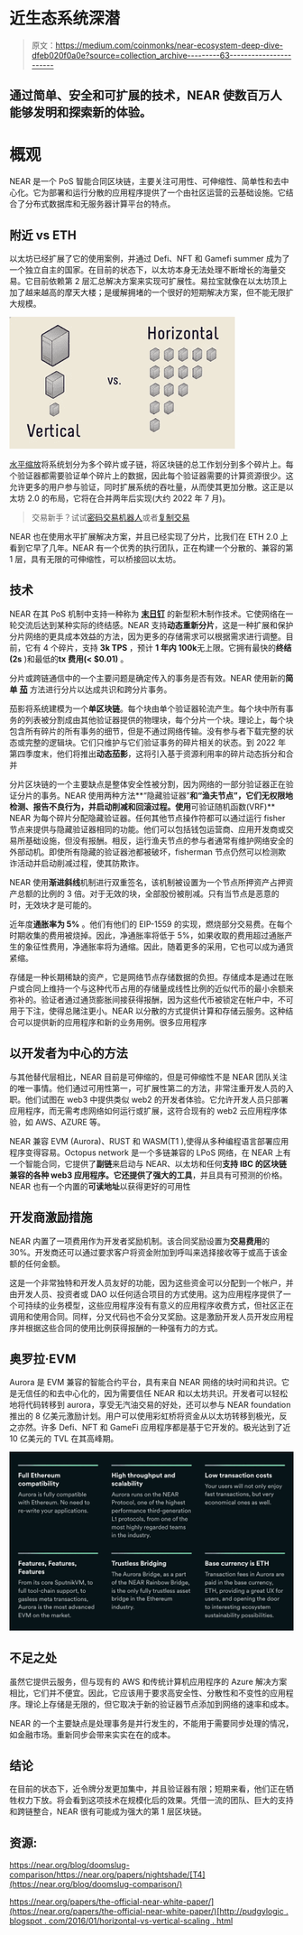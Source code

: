 # 近生态系统深潜

> 原文：<https://medium.com/coinmonks/near-ecosystem-deep-dive-dfeb020f0a0e?source=collection_archive---------63----------------------->

## 通过简单、安全和可扩展的技术，NEAR 使数百万人能够发明和探索新的体验。

# 概观

NEAR 是一个 PoS 智能合同区块链，主要关注可用性、可伸缩性、简单性和去中心化。它为部署和运行分散的应用程序提供了一个由社区运营的云基础设施。它结合了分布式数据库和无服务器计算平台的特点。

## 附近 vs ETH

以太坊已经扩展了它的使用案例，并通过 Defi、NFT 和 Gamefi summer 成为了一个独立自主的国家。在目前的状态下，以太坊本身无法处理不断增长的海量交易。它目前依赖第 2 层汇总解决方案来实现可扩展性。易拉宝就像在以太坊顶上加了越来越高的摩天大楼；是缓解拥堵的一个很好的短期解决方案，但不能无限扩大规模。

![](img/a0c933e2498d3fded04ffc7b7a48bfdb.png)

[水平缩放](http://pudgylogic.blogspot.com/2016/01/horizontal-vs-vertical-scaling.html)将系统划分为多个碎片或子链，将区块链的总工作划分到多个碎片上。每个验证器都需要验证单个碎片上的数据，因此每个验证器需要的计算资源很少。这允许更多的用户参与验证，同时扩展系统的吞吐量，从而使其更加分散。这正是以太坊 2.0 的布局，它将在合并两年后实现(大约 2022 年 7 月)。

> 交易新手？试试[密码交易机器人](/coinmonks/crypto-trading-bot-c2ffce8acb2a)或者[复制交易](/coinmonks/top-10-crypto-copy-trading-platforms-for-beginners-d0c37c7d698c)

NEAR 也在使用水平扩展解决方案，并且已经实现了分片，比我们在 ETH 2.0 上看到它早了几年。NEAR 有一个优秀的执行团队，正在构建一个分散的、兼容的第 1 层，具有无限的可伸缩性，可以桥接回以太坊。

## 技术

NEAR 在其 PoS 机制中支持一种称为 [**末日钉**](https://near.org/blog/doomslug-comparison/) 的新型积木制作技术。它使网络在一轮交流后达到某种实际的终结感。NEAR 支持**动态重新分片**，这是一种扩展和保护分片网络的更具成本效益的方法，因为更多的存储需求可以根据需求进行调整。目前，它有 4 个碎片，支持 **3k TPS** ，预计 **1 年内 100k**无上限。它拥有最快的**终结(2s** )和最低的**tx 费用(< $0.01)** 。

分片或跨链通信中的一个主要问题是确定传入的事务是否有效。NEAR 使用新的**简单** [**茄**](https://near.org/papers/nightshade/) 方法进行分片以达成共识和跨分片事务。

茄影将系统建模为一个**单区块链**。每个块由单个验证器轮流产生。每个块中所有事务的列表被分割成由其他验证器提供的物理块，每个分片一个块。理论上，每个块包含所有碎片的所有事务的细节，但是不通过网络传输。没有参与者下载完整的状态或完整的逻辑块。它们只维护与它们验证事务的碎片相关的状态。到 2022 年第四季度末，他们将推出**动态茄影**，这将引入基于资源利用率的碎片动态拆分和合并

分片区块链的一个主要缺点是整体安全性被分割，因为网络的一部分验证器正在验证分片的事务。NEAR 使用两种方法**“隐藏验证器”**和“**渔夫节点**”，它们无权限地检测、报告不良行为，并启动削减和回滚过程。使用**可验证随机函数(VRF)** NEAR 为每个碎片分配隐藏验证器。任何其他节点操作符都可以通过运行 fisher 节点来提供与隐藏验证器相同的功能。他们可以包括钱包运营商、应用开发商或交易所基础设施，但没有报酬。相反，运行渔夫节点的参与者通常有维护网络安全的外部动机。即使所有隐藏的验证器池都被破坏，fisherman 节点仍然可以检测欺诈活动并启动削减过程，使其防欺诈。

NEAR 使用**渐进斜线**机制进行双重签名，该机制被设置为一个节点所押资产占押资产总额的比例的 3 倍。对于无效的块，全部股份被削减。只有当节点是恶意的时，无效块才是可能的。

近年度**通胀率为 5%** 。他们有他们的 EIP-1559 的实现，燃烧部分交易费。在每个时期收集的费用被烧掉。因此，净通胀率将低于 5%，如果收取的费用超过通胀产生的象征性费用，净通胀率将为通缩。因此，随着更多的采用，它也可以成为通货紧缩。

存储是一种长期稀缺的资产，它是网络节点存储数据的负担。存储成本是通过在账户或合同上维持一个与这种代币占用的存储量成线性比例的近似代币的最小余额来弥补的。验证者通过通货膨胀间接获得报酬，因为这些代币被锁定在帐户中，不可用于下注，使得总赌注更小。NEAR 以分散的方式提供计算和存储云服务。这种结合可以提供新的应用程序和新的业务用例。很多应用程序

## 以开发者为中心的方法

与其他替代层相比，NEAR 目前是可伸缩的，但是可伸缩性不是 NEAR 团队关注的唯一事情。他们通过可用性第一，可扩展性第二的方法，非常注重开发人员的入职。他们试图在 web3 中提供类似 web2 的开发者体验。它允许开发人员只部署应用程序，而无需考虑网络如何运行或扩展，这符合现有的 web2 云应用程序体验，如 AWS、AZURE 等。

NEAR 兼容 EVM (Aurora)、RUST 和 WASM(T1 ),使得从多种编程语言部署应用程序变得容易。Octopus network 是一个多链兼容的 LPoS 网络，在 NEAR 上有一个智能合同，它提供了**副链**来启动与 NEAR、以太坊和任何**支持 IBC 的区块链兼容的各种 web3 应用程序。**它还提供了**强大的工具**，并且具有可预测的价格。NEAR 也有一个内置的**可读地址**以获得更好的可用性

## 开发商激励措施

NEAR 内置了一项费用作为开发者奖励机制。该合同奖励设置为**交易费用**的 30%。开发商还可以通过要求客户将资金附加到呼叫来选择接收等于或高于该金额的任何金额。

这是一个非常独特和开发人员友好的功能，因为这些资金可以分配到一个帐户，并由开发人员、投资者或 DAO 以任何适合项目的方式使用。这为应用程序提供了一个可持续的业务模型，这些应用程序没有有意义的应用程序收费方式，但社区正在调用和使用合同。同样，分叉代码也不会分叉奖励。这是激励开发人员开发应用程序并根据这些合同的使用比例获得报酬的一种强有力的方式。

## 奥罗拉·EVM

Aurora 是 EVM 兼容的智能合约平台，具有来自 NEAR 网络的块时间和共识。它是无信任的和去中心化的，因为需要信任 NEAR 和以太坊共识。开发者可以轻松地将代码转移到 aurora，享受无汽油交易的好处，还可以参与 NEAR foundation 推出的 8 亿美元激励计划。用户可以使用彩虹桥将资金从以太坊转移到极光，反之亦然。许多 Defi、NFT 和 GameFi 应用程序都是基于它开发的。极光达到了近 10 亿美元的 TVL 在其高峰期。

![](img/98904b4649963aa61b31556e579a8314.png)

## 不足之处

虽然它提供云服务，但与现有的 AWS 和传统计算机应用程序的 Azure 解决方案相比，它们并不便宜。因此，它应该用于要求高安全性、分散性和不变性的应用程序。理论上存储是无限的，但它取决于新的验证器节点添加到网络的速率和成本。

NEAR 的一个主要缺点是处理事务是并行发生的，不能用于需要同步处理的情况，如金融市场。重新同步会带来实实在在的成本。

## 结论

在目前的状态下，近令牌分发更加集中，并且验证器有限；短期来看，他们正在牺牲权力下放。将会看到这项技术在规模化后的效果。凭借一流的团队、巨大的支持和跨链整合，NEAR 很有可能成为强大的第 1 层区块链。

## 资源:

https://near.org/blog/doomslug-comparison/https://near.org/papers/nightshade/[T4](https://near.org/blog/doomslug-comparison/)

[https://near.org/papers/the-official-near-white-paper/](https://near.org/papers/the-official-near-white-paper/)[http://pudgylogic . blogspot . com/2016/01/horizontal-vs-vertical-scaling . html](http://pudgylogic.blogspot.com/2016/01/horizontal-vs-vertical-scaling.html)